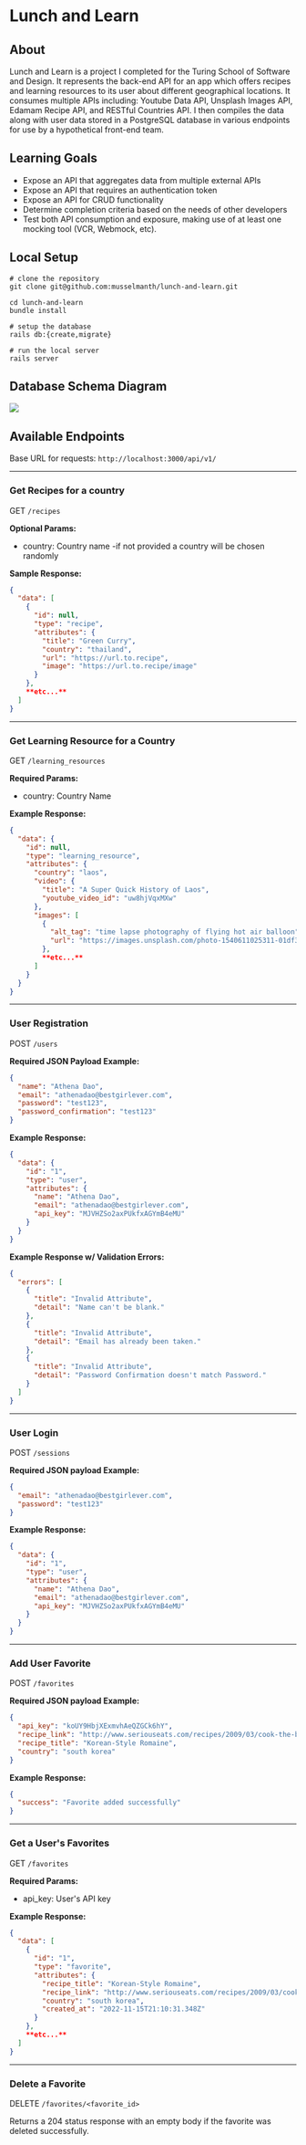# Lunch and Learn

## About

Lunch and Learn is a project I completed for the Turing School of Software and Design. It represents the back-end API for an app which offers recipes and learning resources to its user about different geographical locations. It consumes multiple APIs including: Youtube Data API, Unsplash Images API, Edamam Recipe API, and RESTful Countries API. I then compiles the data along with user data stored in a PostgreSQL database in various endpoints for use by a hypothetical front-end team.

## Learning Goals

- Expose an API that aggregates data from multiple external APIs
- Expose an API that requires an authentication token
- Expose an API for CRUD functionality
- Determine completion criteria based on the needs of other developers
- Test both API consumption and exposure, making use of at least one mocking tool (VCR, Webmock, etc).

## Local Setup

```
# clone the repository
git clone git@github.com:musselmanth/lunch-and-learn.git

cd lunch-and-learn
bundle install

# setup the database
rails db:{create,migrate}

# run the local server
rails server
```

## Database Schema Diagram

<img src="readme_images/db-schema-diagram.png">
<br>

## Available Endpoints

Base URL for requests: `http://localhost:3000/api/v1/`

---

### Get Recipes for a country

GET `/recipes`

**Optional Params:**

- country: Country name
  -if not provided a country will be chosen randomly

**Sample Response:**

```JSON
{
  "data": [
    {
      "id": null,
      "type": "recipe",
      "attributes": {
        "title": "Green Curry",
        "country": "thailand",
        "url": "https://url.to.recipe",
        "image": "https://url.to.recipe/image"
      }
    },
    **etc...**
  ]
}
```

---

### Get Learning Resource for a Country

GET `/learning_resources`

**Required Params:**

- country: Country Name

**Example Response:**

```JSON
{
  "data": {
    "id": null,
    "type": "learning_resource",
    "attributes": {
      "country": "laos",
      "video": {
        "title": "A Super Quick History of Laos",
        "youtube_video_id": "uw8hjVqxMXw"
      },
      "images": [
        {
          "alt_tag": "time lapse photography of flying hot air balloon",
          "url": "https://images.unsplash.com/photo-1540611025311-01df3cef54b5?crop=entropy&cs=tinysrgb&fit=max&fm=jpg&ixid=MnwzODAyNDd8MHwxfHNlYXJjaHwxfHxsYW9zfGVufDB8fHx8MTY2ODMxMjI4MA&ixlib=rb-4.0.3&q=80&w=1080"
        },
        **etc...**
      ]
    }
  }
}
```

---

### User Registration

POST `/users`

**Required JSON Payload Example:**

```JSON
{
  "name": "Athena Dao",
  "email": "athenadao@bestgirlever.com",
  "password": "test123",
  "password_confirmation": "test123"
}
```

**Example Response:**

```JSON
{
  "data": {
    "id": "1",
    "type": "user",
    "attributes": {
      "name": "Athena Dao",
      "email": "athenadao@bestgirlever.com",
      "api_key": "MJVHZSo2axPUkfxAGYmB4eMU"
    }
  }
}
```

**Example Response w/ Validation Errors:**

```JSON
{
  "errors": [
    {
      "title": "Invalid Attribute",
      "detail": "Name can't be blank."
    },
    {
      "title": "Invalid Attribute",
      "detail": "Email has already been taken."
    },
    {
      "title": "Invalid Attribute",
      "detail": "Password Confirmation doesn't match Password."
    }
  ]
}
```

---

### User Login

POST `/sessions`

**Required JSON payload Example:**

```JSON
{
  "email": "athenadao@bestgirlever.com",
  "password": "test123"
}
```

**Example Response:**

```JSON
{
  "data": {
    "id": "1",
    "type": "user",
    "attributes": {
      "name": "Athena Dao",
      "email": "athenadao@bestgirlever.com",
      "api_key": "MJVHZSo2axPUkfxAGYmB4eMU"
    }
  }
}
```

---

### Add User Favorite

POST `/favorites`

**Required JSON payload Example:**

```JSON
{
  "api_key": "koUY9HbjXExmvhAeQZGCk6hY",
  "recipe_link": "http://www.seriouseats.com/recipes/2009/03/cook-the-book-hani-slow-baked-pork-jerky-recipe.html",
  "recipe_title": "Korean-Style Romaine",
  "country": "south korea"
}
```

**Example Response:**

```JSON
{
  "success": "Favorite added successfully"
}
```

---

### Get a User's Favorites

GET `/favorites`

**Required Params:**

- api_key: User's API key

**Example Response:**

```JSON
{
  "data": [
    {
      "id": "1",
      "type": "favorite",
      "attributes": {
        "recipe_title": "Korean-Style Romaine",
        "recipe_link": "http://www.seriouseats.com/recipes/2009/03/cook-the-book-hani-slow-baked-pork-jerky-recipe.html",
        "country": "south korea",
        "created_at": "2022-11-15T21:10:31.348Z"
      }
    },
    **etc...**
  ]
}
```

---

### Delete a Favorite

DELETE `/favorites/<favorite_id>`

Returns a 204 status response with an empty body if the favorite was deleted successfully.
